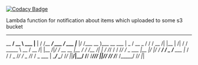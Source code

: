 [![Codacy Badge](https://api.codacy.com/project/badge/Grade/7c0d4584129d457885147c49172b1934)](https://www.codacy.com/app/alexdomoryonok/AWS-S3-Slack-Lambda-Notification?utm_source=github.com&amp;utm_medium=referral&amp;utm_content=Domoryonok/AWS-S3-Slack-Lambda-Notification&amp;utm_campaign=Badge_Grade)

Lambda function for notification about items which uploaded to some s3 bucket

________________     _______ ___       __________    ______ _______ ______  ___________ ________ _______
__  ____/__  __ \    ___    |__ |     / /__  ___/    ___  / ___    |___   |/  /___  __ )___  __ \___    |
_  / __  _  / / /    __  /| |__ | /| / / _____ \     __  /  __  /| |__  /|_/ / __  __  |__  / / /__  /| |
/ /_/ /  / /_/ /     _  ___ |__ |/ |/ /  ____/ /     _  /____  ___ |_  /  / /  _  /_/ / _  /_/ / _  ___ |
\____/   \____/      /_/  |_|____/|__/   /____/      /_____//_/  |_|/_/  /_/   /_____/  /_____/  /_/  |_|
                                                                                                         
